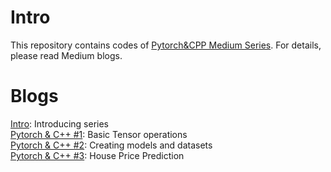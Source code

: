 # Intro 
This repository contains codes of [Pytorch&CPP Medium Series](https://medium.com/@yozkose3/pytorch-c-intro-b50571762162). For details, please read Medium blogs.

# Blogs
[Intro](https://medium.com/@yozkose3/pytorch-c-intro-b50571762162): Introducing series  
[Pytorch & C++ #1](https://medium.com/@yozkose3/pytorch-c-1-5c4d0f7f27a4): Basic Tensor operations  
[Pytorch & C++ #2](https://medium.com/mlearning-ai/pytorch-c-2-creating-models-and-datasets-bf8c58ee40b1): Creating models and datasets  
[Pytorch & C++ #3](): House Price Prediction  
